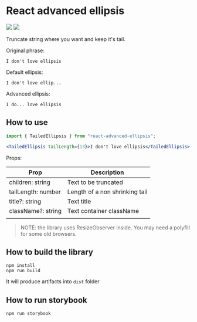 # React advanced ellipsis

[![](https://img.shields.io/npm/v/react-advanced-ellipsis)](https://www.npmjs.com/package/react-advanced-ellipsis)
![](https://img.shields.io/github/license/minhir/react-advanced-ellipsis?color=blue)

Truncate string where you want and keep it's tail.

Original phrase:

```
I don't love ellipsis
```

Default ellipsis:

```
I don't love ellip...
```

Advanced ellipsis:

```
I do... love ellipsis
```

## How to use

```jsx
import { TailedEllipsis } from "react-advanced-ellipsis";

<TailedEllipsis tailLength={13}>I don't love ellipsis</TailedEllipsis>;
```

Props:

| Prop               | Description                    |
| ------------------ | ------------------------------ |
| children: string   | Text to be truncated           |
| tailLength: number | Length of a non shrinking tail |
| title?: string     | Text title                     |
| className?: string | Text container className       |
|                    |                                |

> NOTE: the library uses ResizeObserver inside. You may need a polyfill for some old browsers.

## How to build the library

```
npm install
npm run build
```

It will produce artifacts into `dist` folder

## How to run storybook

```
npm run storybook
```
